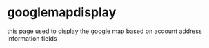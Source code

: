 # googlemapdisplay
this page used to display the google map based on account address information fields
